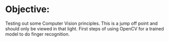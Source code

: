 # Objective:
Testing out some Computer Vision principles. This is a jump off point and should only be viewed in that light. First steps of using OpenCV for a trained model to do finger recognition.
